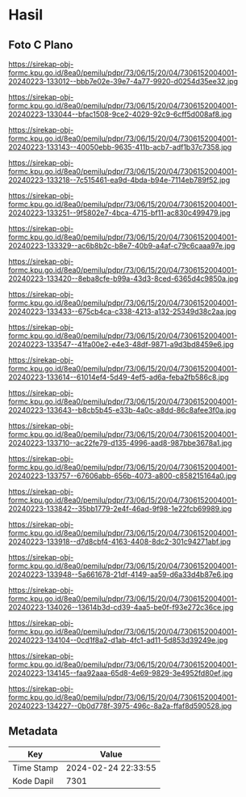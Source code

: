 # Hasil

## Foto C Plano

https://sirekap-obj-formc.kpu.go.id/8ea0/pemilu/pdpr/73/06/15/20/04/7306152004001-20240223-133012--bbb7e02e-39e7-4a77-9920-d0254d35ee32.jpg

https://sirekap-obj-formc.kpu.go.id/8ea0/pemilu/pdpr/73/06/15/20/04/7306152004001-20240223-133044--bfac1508-9ce2-4029-92c9-6cff5d008af8.jpg

https://sirekap-obj-formc.kpu.go.id/8ea0/pemilu/pdpr/73/06/15/20/04/7306152004001-20240223-133143--40050ebb-9635-411b-acb7-adf1b37c7358.jpg

https://sirekap-obj-formc.kpu.go.id/8ea0/pemilu/pdpr/73/06/15/20/04/7306152004001-20240223-133218--7c515461-ea9d-4bda-b94e-7114eb789f52.jpg

https://sirekap-obj-formc.kpu.go.id/8ea0/pemilu/pdpr/73/06/15/20/04/7306152004001-20240223-133251--9f5802e7-4bca-4715-bf11-ac830c499479.jpg

https://sirekap-obj-formc.kpu.go.id/8ea0/pemilu/pdpr/73/06/15/20/04/7306152004001-20240223-133329--ac6b8b2c-b8e7-40b9-a4af-c79c6caaa97e.jpg

https://sirekap-obj-formc.kpu.go.id/8ea0/pemilu/pdpr/73/06/15/20/04/7306152004001-20240223-133420--8eba8cfe-b99a-43d3-8ced-6365d4c9850a.jpg

https://sirekap-obj-formc.kpu.go.id/8ea0/pemilu/pdpr/73/06/15/20/04/7306152004001-20240223-133433--675cb4ca-c338-4213-a132-25349d38c2aa.jpg

https://sirekap-obj-formc.kpu.go.id/8ea0/pemilu/pdpr/73/06/15/20/04/7306152004001-20240223-133547--41fa00e2-e4e3-48df-9871-a9d3bd8459e6.jpg

https://sirekap-obj-formc.kpu.go.id/8ea0/pemilu/pdpr/73/06/15/20/04/7306152004001-20240223-133614--61014ef4-5d49-4ef5-ad6a-feba2fb586c8.jpg

https://sirekap-obj-formc.kpu.go.id/8ea0/pemilu/pdpr/73/06/15/20/04/7306152004001-20240223-133643--b8cb5b45-e33b-4a0c-a8dd-86c8afee3f0a.jpg

https://sirekap-obj-formc.kpu.go.id/8ea0/pemilu/pdpr/73/06/15/20/04/7306152004001-20240223-133710--ac22fe79-d135-4996-aad8-987bbe3678a1.jpg

https://sirekap-obj-formc.kpu.go.id/8ea0/pemilu/pdpr/73/06/15/20/04/7306152004001-20240223-133757--67606abb-656b-4073-a800-c858215164a0.jpg

https://sirekap-obj-formc.kpu.go.id/8ea0/pemilu/pdpr/73/06/15/20/04/7306152004001-20240223-133842--35bb1779-2e4f-46ad-9f98-1e22fcb69989.jpg

https://sirekap-obj-formc.kpu.go.id/8ea0/pemilu/pdpr/73/06/15/20/04/7306152004001-20240223-133918--d7d8cbf4-4163-4408-8dc2-301c94271abf.jpg

https://sirekap-obj-formc.kpu.go.id/8ea0/pemilu/pdpr/73/06/15/20/04/7306152004001-20240223-133948--5a661678-21df-4149-aa59-d6a33d4b87e6.jpg

https://sirekap-obj-formc.kpu.go.id/8ea0/pemilu/pdpr/73/06/15/20/04/7306152004001-20240223-134026--13614b3d-cd39-4aa5-be0f-f93e272c36ce.jpg

https://sirekap-obj-formc.kpu.go.id/8ea0/pemilu/pdpr/73/06/15/20/04/7306152004001-20240223-134104--0cd1f8a2-d1ab-4fc1-ad11-5d853d39249e.jpg

https://sirekap-obj-formc.kpu.go.id/8ea0/pemilu/pdpr/73/06/15/20/04/7306152004001-20240223-134145--faa92aaa-65d8-4e69-9829-3e4952fd80ef.jpg

https://sirekap-obj-formc.kpu.go.id/8ea0/pemilu/pdpr/73/06/15/20/04/7306152004001-20240223-134227--0b0d778f-3975-496c-8a2a-ffaf8d590528.jpg


## Metadata

| Key        | Value               |
| ---------- | ------------------- |
| Time Stamp | 2024-02-24 22:33:55 |
| Kode Dapil | 7301                |



